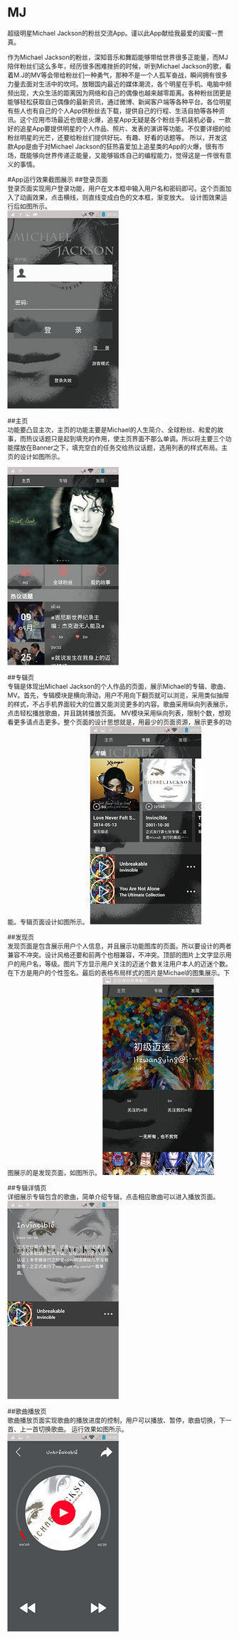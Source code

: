 # MJ
超级明星Michael Jackson的粉丝交流App。谨以此App献给我最爱的闺蜜--贾真。   

作为Michael Jackson的粉丝，深知音乐和舞蹈能够带给世界很多正能量，而MJ陪伴粉丝们这么多年，经历很多困难挫折的时候，听到Michael Jackson的歌，看着M.J的MV等会带给粉丝们一种勇气，那种不是一个人孤军奋战，瞬间拥有很多力量去面对生活中的坎坷。放眼国内最近的媒体潮流，各个明星在手机、电脑中频频出现，大众生活的距离因为网络和自己的偶像也越来越零距离。各种粉丝团更是能够轻松获取自己偶像的最新资讯，通过微博、新闻客户端等各种平台。各位明星有些人也有自己的个人App供粉丝去下载，提供自己的行程、生活自拍等各种资讯。这个应用市场最近也很是火爆，追星App无疑是各个粉丝手机装机必备，一款好的追星App要提供明星的个人作品、照片、发表的演讲等功能。不仅要详细的给粉丝明星的光芒，还要给粉丝们提供好玩、有趣、好看的话题等。
所以，开发这款App是由于对Michael Jackson的狂热喜爱加上追星类的App的火爆，很有市场，既能够向世界传递正能量，又能够锻炼自己的编程能力，觉得这是一件很有意义的事情。

#App运行效果截图展示
##登录页面   
登录页面实现用户登录功能，用户在文本框中输入用户名和密码即可。这个页面加入了动画效果，点击横线，则直线变成白色的文本框，渐变放大。
设计图效果运行后如图所示。  
![image](https://github.com/lizwangying/MJ/blob/master/screenshot/login_screenshot.png)  

##主页    
功能要凸显主次，主页的功能主要是Michael的人生简介、全球粉丝、和爱的故事，而热议话题只是起到填充的作用，使主页界面不那么单调。所以将主要三个功能摆放在Banner之下，填充空白的任务交给热议话题，选用列表的样式布局。主页的设计如图所示。   
 
![image](https://github.com/lizwangying/MJ/blob/master/screenshot/index_screeenshot.png)  

##专辑页    
专辑是体现出Michael Jackson的个人作品的页面，展示Michael的专辑、歌曲、MV。首先，专辑模块是横向滑动，用户不用向下翻页就可以浏览，采用类似抽屉的样式，不占手机界面较大的位置又能浏览更多的内容。歌曲采用纵向列表展示，点击轻松播放歌曲，并且跳转播放页面。
MV模块采用纵向列表，限制个数，想观看更多请点击更多。整个页面的设计思想就是，用最少的页面资源，展示更多的功能。专辑页面设计如图所示。
![image](https://github.com/lizwangying/MJ/blob/master/screenshot/album_srceenshot.png)  

##发现页    
发现页面是包含展示用户个人信息，并且展示功能图库的页面。所以要设计的两者兼容不冲突。设计风格还要和前两个也相兼容，不冲突。顶部的图片上文字显示用户的用户名，等级。图片下方显示用户关注的迈迷个数关注用户本人的迈迷个数。
在下方是用户的个性签名。最后的表格布局样式的图片是Michael的图集展示。下图展示的是发现页面，如图所示。
![image](https://github.com/lizwangying/MJ/blob/master/screenshot/find_screenshot.png)  

##专辑详情页     
详细展示专辑包含的歌曲，简单介绍专辑，点击相应歌曲可以进入播放页面。
![image](https://github.com/lizwangying/MJ/blob/master/screenshot/album_detail_screenshot.png)  

##歌曲播放页   
歌曲播放页面实现歌曲的播放进度的控制，用户可以播放、暂停，歌曲切换，下一首、上一首切换歌曲。
运行效果如图所示。 
![image](https://github.com/lizwangying/MJ/blob/master/screenshot/play_srceenshot.png)  



